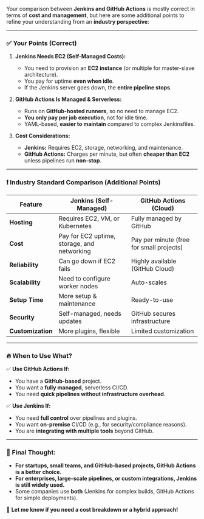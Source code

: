 Your comparison between **Jenkins and GitHub Actions** is mostly correct in terms of **cost and management**, but here are some additional points to refine your understanding from an **industry perspective**:  

---

### ✅ **Your Points (Correct)**
1. **Jenkins Needs EC2 (Self-Managed Costs):**  
   - You need to provision an **EC2 instance** (or multiple for master-slave architecture).  
   - You pay for uptime **even when idle**.  
   - If the Jenkins server goes down, the **entire pipeline stops**.  

2. **GitHub Actions Is Managed & Serverless:**  
   - Runs on **GitHub-hosted runners**, so no need to manage EC2.  
   - **You only pay per job execution**, not for idle time.  
   - YAML-based, **easier to maintain** compared to complex Jenkinsfiles.  

3. **Cost Considerations:**  
   - **Jenkins:** Requires EC2, storage, networking, and maintenance.  
   - **GitHub Actions:** Charges per minute, but often **cheaper than EC2** unless pipelines run **non-stop**.  

---

### ❗ **Industry Standard Comparison (Additional Points)**

| Feature            | Jenkins (Self-Managed)  | GitHub Actions (Cloud) |
|--------------------|----------------------|----------------------|
| **Hosting**       | Requires EC2, VM, or Kubernetes | Fully managed by GitHub |
| **Cost**          | Pay for EC2 uptime, storage, and networking | Pay per minute (free for small projects) |
| **Reliability**   | Can go down if EC2 fails | Highly available (GitHub Cloud) |
| **Scalability**   | Need to configure worker nodes | Auto-scales |
| **Setup Time**    | More setup & maintenance | Ready-to-use |
| **Security**      | Self-managed, needs updates | GitHub secures infrastructure |
| **Customization** | More plugins, flexible | Limited customization |

---

### 🔥 **When to Use What?**
✅ **Use GitHub Actions If:**
- You have a **GitHub-based** project.
- You want a **fully managed**, serverless CI/CD.
- You need **quick pipelines without infrastructure overhead**.

✅ **Use Jenkins If:**
- You need **full control** over pipelines and plugins.
- You want **on-premise** CI/CD (e.g., for security/compliance reasons).
- You are **integrating with multiple tools** beyond GitHub.

---

### **📌 Final Thought:**
- **For startups, small teams, and GitHub-based projects, GitHub Actions is a better choice.**  
- **For enterprises, large-scale pipelines, or custom integrations, Jenkins is still widely used.**  
- Some companies use **both** (Jenkins for complex builds, GitHub Actions for simple deployments).  

🚀 **Let me know if you need a cost breakdown or a hybrid approach!**

